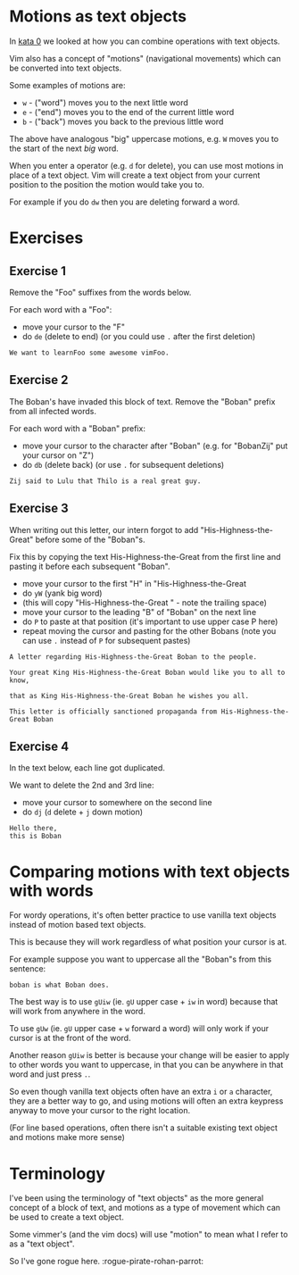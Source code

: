 # Motions as text objects

In [kata 0](./000_operations_and_text_objects.md) we looked at how you can combine operations with text objects.

Vim also has a concept of "motions" (navigational movements) which can be converted into text objects.

Some examples of motions are:

- `w` - ("word") moves you to the next little word
- `e` - ("end") moves you to the end of the current little word
- `b` - ("back") moves you back to the previous little word

The above have analogous "big" uppercase motions, e.g. `W` moves you to the start of the next _big_ word.

When you enter a operator (e.g. `d` for delete), you can use most motions in place of a text object.
Vim will create a text object from your current position to the position the motion would take you to.

For example if you do `dw` then you are deleting forward a word.

# Exercises

## Exercise 1

Remove the "Foo" suffixes from the words below.

For each word with a "Foo":

- move your cursor to the "F"
- do `de` (delete to end) (or you could use `.` after the first deletion)

```
We want to learnFoo some awesome vimFoo.
```

## Exercise 2

The Boban's have invaded this block of text. Remove the "Boban" prefix from all infected words.

For each word with a "Boban" prefix:

- move your cursor to the character after "Boban" (e.g. for "BobanZij" put your cursor on "Z")
- do `db` (delete back) (or use `.` for subsequent deletions)

```
Zij said to Lulu that Thilo is a real great guy.
```

## Exercise 3

When writing out this letter, our intern forgot to add "His-Highness-the-Great" before some of the "Boban"s.

Fix this by copying the text His-Highness-the-Great from the first line and pasting it before each subsequent "Boban".

- move your cursor to the first "H" in "His-Highness-the-Great
- do `yW` (yank big word)
- (this will copy "His-Highness-the-Great " - note the trailing space)
- move your cursor to the leading "B" of "Boban" on the next line
- do `P` to paste at that position (it's important to use upper case P here)
- repeat moving the cursor and pasting for the other Bobans (note you can use `.` instead of `P` for subsequent pastes)

```
A letter regarding His-Highness-the-Great Boban to the people.

Your great King His-Highness-the-Great Boban would like you to all to know,

that as King His-Highness-the-Great Boban he wishes you all.

This letter is officially sanctioned propaganda from His-Highness-the-Great Boban
```

## Exercise 4

In the text below, each line got duplicated.

We want to delete the 2nd and 3rd line:

- move your cursor to somewhere on the second line
- do `dj` (`d` delete + `j` down motion)

```
Hello there,
this is Boban
```

# Comparing motions with text objects with words

For wordy operations, it's often better practice to use vanilla text objects instead of motion based text objects.

This is because they will work regardless of what position your cursor is at.

For example suppose you want to uppercase all the "Boban"s from this sentence:

```
boban is what Boban does.
```

The best way is to use `gUiw` (ie. `gU` upper case + `iw` in word) because that will work from anywhere in the word.

To use `gUw` (ie. `gU` upper case + `w` forward a word) will only work if your cursor is at the front of the word.

Another reason `gUiw` is better is because your change will be easier to apply to other words you want to uppercase,
in that you can be anywhere in that word and just press `.`.

So even though vanilla text objects often have an extra `i` or `a` character, they are a better way to go,
and using motions will often an extra keypress anyway to move your cursor to the right location.

(For line based operations, often there isn't a suitable existing text object and motions make more sense)

# Terminology

I've been using the terminology of "text objects" as the more general concept of a block of text,
and motions as a type of movement which can be used to create a text object.

Some vimmer's (and the vim docs) will use "motion" to mean what I refer to as a "text object".

So I've gone rogue here. :rogue-pirate-rohan-parrot:
